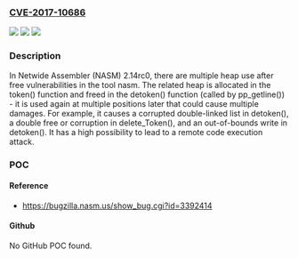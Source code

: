 ### [CVE-2017-10686](https://cve.mitre.org/cgi-bin/cvename.cgi?name=CVE-2017-10686)
![](https://img.shields.io/static/v1?label=Product&message=n%2Fa&color=blue)
![](https://img.shields.io/static/v1?label=Version&message=n%2Fa&color=blue)
![](https://img.shields.io/static/v1?label=Vulnerability&message=n%2Fa&color=brighgreen)

### Description

In Netwide Assembler (NASM) 2.14rc0, there are multiple heap use after free vulnerabilities in the tool nasm. The related heap is allocated in the token() function and freed in the detoken() function (called by pp_getline()) - it is used again at multiple positions later that could cause multiple damages. For example, it causes a corrupted double-linked list in detoken(), a double free or corruption in delete_Token(), and an out-of-bounds write in detoken(). It has a high possibility to lead to a remote code execution attack.

### POC

#### Reference
- https://bugzilla.nasm.us/show_bug.cgi?id=3392414

#### Github
No GitHub POC found.

